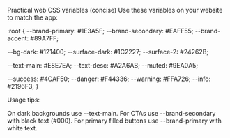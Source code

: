 Practical web CSS variables (concise)
Use these variables on your website to match the app:

:root { --brand-primary: #1E3A5F; --brand-secondary: #EAFF55; --brand-accent: #89A7FF;

--bg-dark: #121400; --surface-dark: #1C2227; --surface-2: #24262B;

--text-main: #E8E7EA; --text-desc: #A2A6AB; --muted: #9EA0A5;

--success: #4CAF50; --danger: #F44336; --warning: #FFA726; --info: #2196F3; }

Usage tips:

On dark backgrounds use --text-main.
For CTAs use --brand-secondary with black text (#000).
For primary filled buttons use --brand-primary with white text.